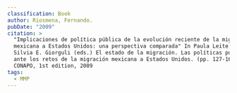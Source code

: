 ```yaml
---
classification: Book
author: Riosmena, Fernando.
pubDate: "2009"
citation: >
  "Implicaciones de política pública de la evolución reciente de la migración
  mexicana a Estados Unidos: una perspectiva comparada" In Paula Leite and
  Silvia E. Giorguli (eds.) El estado de la migración. Las políticas públicas
  ante los retos de la migración mexicana a Estados Unidos. (pp. 127-169).
  CONAPO, 1st edition, 2009
tags:
  - MMP
---
```

